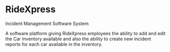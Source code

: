 # RideXpress
Incident Management Software System

A software platform giving RideXpress employees the ability to add and edit the Car Inventory available and also the ability to create new incident reports for each car available in the inventory.

